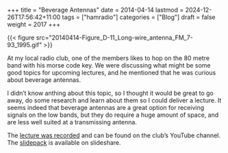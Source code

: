 +++
title = "Beverage Antennas"
date = 2014-04-14
lastmod = 2024-12-26T17:56:42+11:00
tags = ["hamradio"]
categories = ["Blog"]
draft = false
weight = 2017
+++

{{< figure src="20140414-Figure_D-11_Long-wire_antenna_FM_7-93_1995.gif" >}}

At my local radio club, one of the members likes to hop on the 80 metre band with his morse code key. We were discussing what might be some good topics for upcoming lectures, and he mentioned that he was curious about beverage antennas.

I didn’t know anthing about this topic, so I thought it would be great to go away, do some research and learn about them so I could deliver a lecture. It seems indeed that beverage antennas are a great option for receiving signals on the low bands, but they do require a huge amount of space, and are less well suited at a transmissing antenna.

The [lecture was recorded](https://youtu.be/xnVgbdkK_Iw) and can be found on the club’s YouTube channel. The [slidepack](https://www.slideshare.net/VK2MB/april-2014-lecture-beverage-antennas) is available on slideshare.

